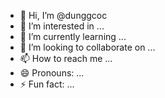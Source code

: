 - 👋 Hi, I’m @dunggcoc
- 👀 I’m interested in ...
- 🌱 I’m currently learning ...
- 💞️ I’m looking to collaborate on ...
- 📫 How to reach me ...
- 😄 Pronouns: ...
- ⚡ Fun fact: ...

<!---
dunggcoc/dunggcoc is a ✨ special ✨ repository because its `README.md` (this file) appears on your GitHub profile.
You can click the Preview link to take a look at your changes.
--->

